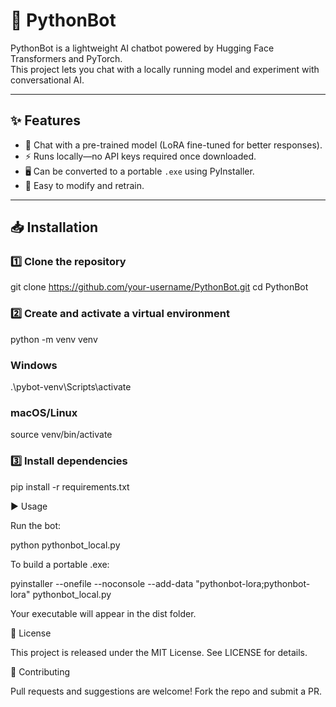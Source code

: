 # 🐍 PythonBot

PythonBot is a lightweight AI chatbot powered by Hugging Face Transformers and PyTorch.  
This project lets you chat with a locally running model and experiment with conversational AI.

---

## ✨ Features
- 🤖 Chat with a pre-trained model (LoRA fine-tuned for better responses).  
- ⚡ Runs locally—no API keys required once downloaded.  
- 🖥️ Can be converted to a portable `.exe` using PyInstaller.  
- 🧰 Easy to modify and retrain.

---

## 📥 Installation

### 1️⃣ Clone the repository
git clone https://github.com/your-username/PythonBot.git
cd PythonBot

### 2️⃣ Create and activate a virtual environment
python -m venv venv
### Windows
.\pybot-venv\Scripts\activate
### macOS/Linux
source venv/bin/activate

### 3️⃣ Install dependencies
pip install -r requirements.txt

▶️ Usage

Run the bot:

python pythonbot_local.py


To build a portable .exe:

pyinstaller --onefile --noconsole --add-data "pythonbot-lora;pythonbot-lora" pythonbot_local.py


Your executable will appear in the dist folder.

📜 License

This project is released under the MIT License. See LICENSE
for details.

🤝 Contributing

Pull requests and suggestions are welcome! Fork the repo and submit a PR.
